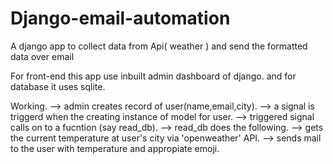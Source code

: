 # Django-email-automation
A django app to collect data from Api( weather ) and send the formatted data over email

For front-end this app use inbuilt admin dashboard of django.
and for database it uses sqlite.

Working.
 --> admin creates record of user(name,email,city).
 --> a signal is triggerd when the creating instance of model for user.
 --> triggered signal calls on to a fucntion (say read_db).
 --> read_db does the following.
      --> gets the current temperature at user's city via 'openweather' API.
      --> sends mail to the user with temperature and appropiate emoji.
